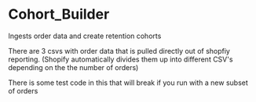# Cohort_Builder
Ingests order data and create retention cohorts


There are 3 csvs with order data that is pulled directly out of shopfiy reporting. (Shopify automatically divides them up into different CSV's depending on the the number of orders)

There is some test code in this that will break if you run with a new subset of orders 
